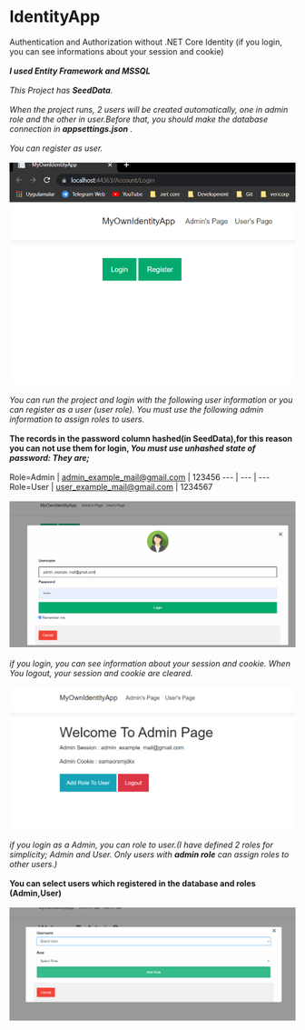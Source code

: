 # IdentityApp
Authentication and Authorization without .NET Core Identity (if you login, you can see informations about your session  and cookie)
<br/>
<br/>
***I used Entity Framework and MSSQL***
<br/>
<br/>
*This Project has **SeedData**.*
<br/>
<br/>
*When the project runs, 2 users will be created automatically, one in admin role and the other in user.Before that, you should make the database connection in **appsettings.json** .*
<br/>
<br/>
*You can register as user.*
<br/>
<br/>
<img src="ReadMeImages/1.PNG">
<br/>
<br/>
*You can run the project and login with the following user information or you can register as a user (user role). You must use the following admin information to assign roles to users.*
<br/>
<br/>
**The records in the password column hashed(in SeedData),for this reason you can not use them for login, ***You must use unhashed  state of password: They are;*****
<br/>
<br/>
Role=Admin | admin_example_mail@gmail.com | 123456
--- | --- | ---                  
Role=User | user_example_mail@gmail.com | 1234567 
<br/>
<br/>
<img src="ReadMeImages/2.PNG">
<br/>
<br/>
*if you login, you can see information about your session  and cookie. When You logout, your session and cookie are cleared.*
<br/>
<br/>
<img src="ReadMeImages/3.PNG">
<br/>
<br/>
*if you login as a Admin, you can role to user.(I have defined 2 roles for simplicity; Admin and User. Only users with **admin role** can assign roles to other users.)*
<br/>
<br/>
**You can select users which registered in the database and roles (Admin,User)**
<br/>
<br/>
<img src="ReadMeImages/4.PNG">
<br/>
